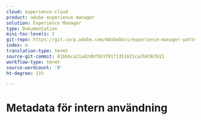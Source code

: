 ```yaml
---
cloud: experience-cloud
product: adobe experience manager
solution: Experience Manager
type: Dokumentation
mini-toc-levels: 2
git-repo: https://git.corp.adobe.com/AdobeDocs/experience-manager-pattern-detection.sv-SE
index: n
translation-type: tm+mt
source-git-commit: 81bbbca21ad24bf953791f1351621ca7b8367b15
workflow-type: tm+mt
source-wordcount: '9'
ht-degree: 11%

---
```



# Metadata för intern användning
